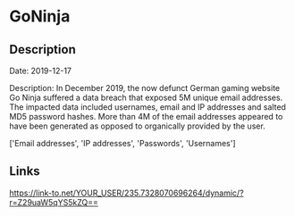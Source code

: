 # GoNinja

## Description

Date: 2019-12-17

Description:
In December 2019, the now defunct German gaming website Go Ninja suffered a data breach that exposed 5M unique email addresses. The impacted data included usernames, email and IP addresses and salted MD5 password hashes. More than 4M of the email addresses appeared to have been generated as opposed to organically provided by the user.


['Email addresses', 'IP addresses', 'Passwords', 'Usernames']

## Links

https://link-to.net/YOUR_USER/235.7328070696264/dynamic/?r=Z29uaW5qYS5kZQ==